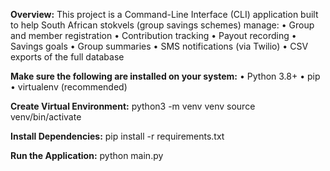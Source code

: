 **Overview:**
This project is a Command-Line Interface (CLI) application built to help South African stokvels (group savings schemes) manage:
•	Group and member registration
•	Contribution tracking
•	Payout recording
•	Savings goals
•	Group summaries
•	SMS notifications (via Twilio)
•	CSV exports of the full database

**Make sure the following are installed on your system:**
•	Python 3.8+
•	pip
•	virtualenv (recommended)

**Create Virtual Environment:**
python3 -m venv venv
source venv/bin/activate

**Install Dependencies:**
pip install -r requirements.txt

**Run the Application:** 
python main.py
